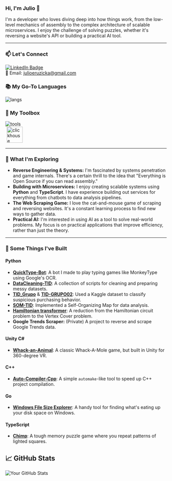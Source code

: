 ### Hi, I'm Julio 👋

I'm a developer who loves diving deep into how things work, from the low-level mechanics of assembly to the complex architecture of scalable microservices. I enjoy the challenge of solving puzzles, whether it's reversing a website's API or building a practical AI tool.

---

### 📫 Let's Connect
[![LinkedIn Badge](https://img.shields.io/badge/-LinkedIn-0077B5?style=flat&logo=LinkedIn&logoColor=white)](https://www.linkedin.com/in/julio-emanuel-ruzicka-ruzicka-31a127229/)\
📧 Email: julioeruzicka@gmail.com

### 📚 My Go-To Languages
![langs](https://skillicons.dev/icons?i=cpp,typescript,rust,python&theme=dark)
### 🧰 My Toolbox
![tools](https://skillicons.dev/icons?i=react,nodejs,bun,mongo,docker,firebase,github,graphql,kubernetes,linux,lua,mysql,nestjs,postman,rabbitmq,rails,redux,tailwind&theme=dark&perline=6)\
&nbsp;<img src="https://static.cdnlogo.com/logos/c/57/clickhouse.svg" alt="clickhouse" width="50"/>

---

### 🌱 What I'm Exploring

* **Reverse Engineering & Systems:** I'm fascinated by systems penetration and game internals. There's a certain thrill to the idea that "Everything is Open Source if you can read assembly."
* **Building with Microservices:** I enjoy creating scalable systems using **Python** and **TypeScript**. I have experience building out services for everything from chatbots to data analysis pipelines.
* **The Web Scraping Game:** I love the cat-and-mouse game of scraping and reversing websites. It's a constant learning process to find new ways to gather data.
* **Practical AI:** I'm interested in using AI as a tool to solve real-world problems. My focus is on practical applications that improve efficiency, rather than just the theory.

---

### 🚀 Some Things I've Built

#### Python
- [**QuickType-Bot**](https://github.com/cracksuxer/QuickType-Bot): A bot I made to play typing games like MonkeyType using Google's OCR.
- [**DataCleaning-TID**](https://github.com/cracksuxer/DataCleaning-TID): A collection of scripts for cleaning and preparing messy datasets.
- [**TID_Grupo**](https://github.com/cracksuxer/TID_Grupo) & [**TID-GRUPO02**](https://github.com/cracksuxer/TID-GRUPO02): Used a Kaggle dataset to classify suspicious purchasing behavior.
- [**SOM-TID**](https://github.com/cracksuxer/SOM-TID): Implemented a Self-Organizing Map for data analysis.
- [**Hamiltonian transformer**](https://github.com/danielmdzrgz/HamiltonianCircuit): A reduction from the Hamiltonian circuit problem to the Vertex Cover problem.
- **Google Trends Scraper:** (Private) A project to reverse and scrape Google Trends data.

#### Unity C#
- [**Whack-an-Animal**](https://github.com/cracksuxer/Whack-an-animal): A classic Whack-A-Mole game, but built in Unity for 360-degree VR.

#### C++
- [**Auto-Compiler-Cpp**](https://github.com/cracksuxer/Auto-compiler-cpp): A simple `automake`-like tool to speed up C++ project compilation.

#### Go
- [**Windows File Size Explorer**](https://github.com/cracksuxer/windows-file-size-explorer): A handy tool for finding what's eating up your disk space on Windows.

#### TypeScript
- [**Chimp**](https://github.com/cracksuxer/chimp): A tough memory puzzle game where you repeat patterns of lighted squares.



## 📈 GitHub Stats
![Your GitHub Stats](https://github-readme-stats.vercel.app/api?username=ph10vis&show_icons=true&theme=transparent)
